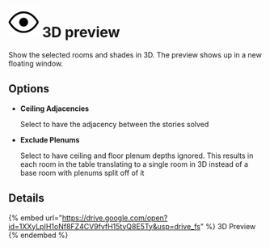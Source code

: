 # ![](../../.gitbook/assets/3d-preview.svg#thumbnail) 3D preview

Show the selected rooms and shades in 3D. The preview shows up in a new floating window.

## Options

* **Ceiling Adjacencies**

  Select to have the adjacency between the stories solved

* **Exclude Plenums**

  Select to have ceiling and floor plenum depths ignored. This results in each room in the table translating to a single room in 3D instead of a base room with plenums split off of it

## Details

{% embed url="https://drive.google.com/open?id=1XXyLpIH1oNf8FZ4CV9fvfH15tyQ8E5Ty&usp=drive_fs" %}
3D Preview
{% endembed %}

<style>
img[src*="#thumbnail"] {
   width:50px;
   height:50px;
}
</style>